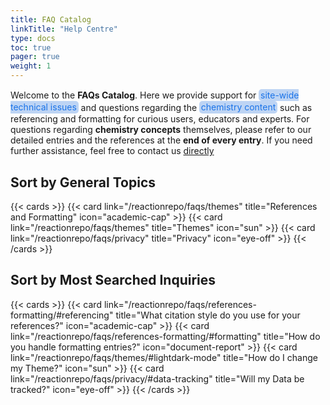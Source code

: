 ```yaml
---
title: FAQ Catalog
linkTitle: "Help Centre"
type: docs
toc: true
pager: true
weight: 1
---
```


<style>
  /* Define CSS variables for light and dark mode colors */
  :root {
    --highlight-bg-light: #bdd4f4; /* Light mode background color */
    --highlight-text-light: #1a73e8; /* Light mode text color */
    --highlight-bg-dark: #2168d5; /* Dark mode background color (brighter) */
    --highlight-text-dark: #ffffff; /* Dark mode text color (brighter) */
  }

  /* Apply the light mode variables by default */
  .highlight2 {
    background-color: var(--highlight-bg-light);
    color: var(--highlight-text-light);
    border-radius: 5px;
    padding: 0.1em 0.2em;
    display: inline;
    line-height: 1.4;
    margin: 0;
  }

  /* Use media query to detect dark mode and apply dark mode variables */
  @media (prefers-color-scheme: dark) {
    .highlight2 {
      background-color: var(--highlight-bg-dark);
      color: var(--highlight-text-dark);
    }
  }
</style>

Welcome to the **FAQs Catalog**. Here we provide support for <mark class="highlight2">site-wide technical issues</mark> and questions regarding the <mark class="highlight2">chemistry content</mark> such as referencing and formatting for curious users, educators and experts. For questions regarding **chemistry concepts** themselves, please refer to our detailed entries and the references at the **end of every entry**. If you need further assistance, feel free to contact us [directly](https://cat-bounce.com/)


## Sort by General Topics

{{< cards >}}
  {{< card link="/reactionrepo/faqs/themes" title="References and Formatting" icon="academic-cap" >}}
  {{< card link="/reactionrepo/faqs/themes" title="Themes" icon="sun" >}}
  {{< card link="/reactionrepo/faqs/privacy" title="Privacy" icon="eye-off" >}}
{{< /cards >}}

## Sort by Most Searched Inquiries

{{< cards >}}
  {{< card link="/reactionrepo/faqs/references-formatting/#referencing" title="What citation style do you use for your references?" icon="academic-cap" >}}
  {{< card link="/reactionrepo/faqs/references-formatting/#formatting" title="How do you handle formatting entries?" icon="document-report" >}}
  {{< card link="/reactionrepo/faqs/themes/#lightdark-mode" title="How do I change my Theme?" icon="sun" >}}
  {{< card link="/reactionrepo/faqs/privacy/#data-tracking" title="Will my Data be tracked?" icon="eye-off" >}}
{{< /cards >}}

